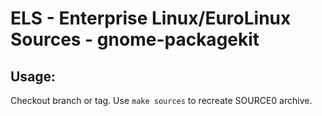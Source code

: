 # ELS - Enterprise Linux/EuroLinux Sources - gnome-packagekit
 
## Usage:
  Checkout branch or tag. Use `make sources` to recreate  SOURCE0 archive.
